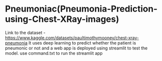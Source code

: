 # Pneumoniac(Pneumonia-Prediction-using-Chest-XRay-images)
Link to the dataset - https://www.kaggle.com/datasets/paultimothymooney/chest-xray-pneumonia
It uses deep learning to predict whether the patient is pneumonic or not and a web app is deployed using streamlit to test the model.
use command.txt to run the streamlit app

